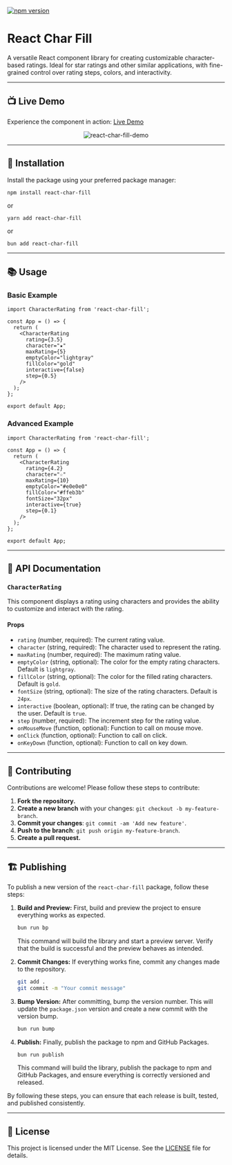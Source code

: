[![npm version](https://badge.fury.io/js/react-char-fill.svg)](https://badge.fury.io/js/react-char-fill)

# React Char Fill

A versatile React component library for creating customizable character-based ratings. Ideal for star ratings and other similar applications, with fine-grained control over rating steps, colors, and interactivity.

---

## 📺 Live Demo

Experience the component in action: [Live Demo](https://lexabu.github.io/react-char-fill/)

<div align="center">
    <img src="https://github.com/user-attachments/assets/eb7e8595-76c3-4d8e-9993-1a5aa4f5b53d" alt="react-char-fill-demo" />
</div>


---

## 🚀 Installation

Install the package using your preferred package manager:

```
npm install react-char-fill
```

or

```
yarn add react-char-fill
```

or

```
bun add react-char-fill
```

---

## 📚 Usage

### Basic Example

```
import CharacterRating from 'react-char-fill';

const App = () => {
  return (
    <CharacterRating
      rating={3.5}
      character="★"
      maxRating={5}
      emptyColor="lightgray"
      fillColor="gold"
      interactive={false}
      step={0.5}
    />
  );
};

export default App;
```

### Advanced Example

```
import CharacterRating from 'react-char-fill';

const App = () => {
  return (
    <CharacterRating
      rating={4.2}
      character="☆"
      maxRating={10}
      emptyColor="#e0e0e0"
      fillColor="#ffeb3b"
      fontSize="32px"
      interactive={true}
      step={0.1}
    />
  );
};

export default App;
```

---

## 🔧 API Documentation

### `CharacterRating`

This component displays a rating using characters and provides the ability to customize and interact with the rating.

#### Props

- `rating` (number, required): The current rating value.
- `character` (string, required): The character used to represent the rating.
- `maxRating` (number, required): The maximum rating value.
- `emptyColor` (string, optional): The color for the empty rating characters. Default is `lightgray`.
- `fillColor` (string, optional): The color for the filled rating characters. Default is `gold`.
- `fontSize` (string, optional): The size of the rating characters. Default is `24px`.
- `interactive` (boolean, optional): If true, the rating can be changed by the user. Default is `true`.
- `step` (number, required): The increment step for the rating value.
- `onMouseMove` (function, optional): Function to call on mouse move.
- `onClick` (function, optional): Function to call on click.
- `onKeyDown` (function, optional): Function to call on key down.

---

## 🤝 Contributing

Contributions are welcome! Please follow these steps to contribute:

1. **Fork the repository.**
2. **Create a new branch** with your changes: `git checkout -b my-feature-branch`.
3. **Commit your changes**: `git commit -am 'Add new feature'`.
4. **Push to the branch**: `git push origin my-feature-branch`.
5. **Create a pull request.**

---

## 🏗️ Publishing

To publish a new version of the `react-char-fill` package, follow these steps:

1. **Build and Preview:**
   First, build and preview the project to ensure everything works as expected.

   ```bash
   bun run bp
   ```

   This command will build the library and start a preview server. Verify that the build is successful and the preview behaves as intended.

2. **Commit Changes:**
   If everything works fine, commit any changes made to the repository.

   ```bash
   git add .
   git commit -m "Your commit message"
   ```

3. **Bump Version:**
   After committing, bump the version number. This will update the `package.json` version and create a new commit with the version bump.

   ```bash
   bun run bump
   ```

4. **Publish:**
   Finally, publish the package to npm and GitHub Packages.

   ```bash
   bun run publish
   ```

   This command will build the library, publish the package to npm and GitHub Packages, and ensure everything is correctly versioned and released.

By following these steps, you can ensure that each release is built, tested, and published consistently.

---

## 📄 License

This project is licensed under the MIT License. See the [LICENSE](LICENSE) file for details.
